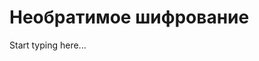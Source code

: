 # Необратимое шифрование

<primary-label ref="extra"/>
<secondary-label ref="todo"/>

Start typing here...